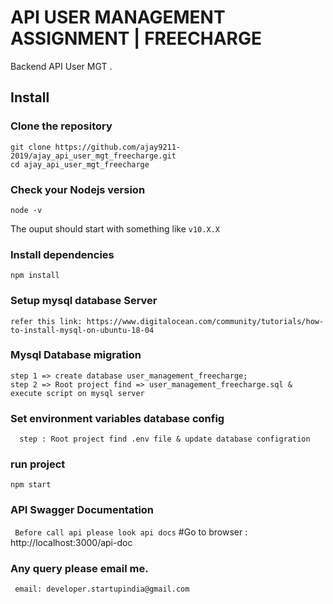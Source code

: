 # API USER MANAGEMENT ASSIGNMENT | FREECHARGE

Backend API User MGT .

## Install

### Clone the repository

```shell
git clone https://github.com/ajay9211-2019/ajay_api_user_mgt_freecharge.git
cd ajay_api_user_mgt_freecharge
```

### Check your Nodejs version

```shell
node -v
```
The ouput should start with something like `v10.X.X`

### Install dependencies

```shell
npm install
```
### Setup mysql database Server 
```refer this link: https://www.digitalocean.com/community/tutorials/how-to-install-mysql-on-ubuntu-18-04```

### Mysql Database migration

```
step 1 => create database user_management_freecharge;
step 2 => Root project find => user_management_freecharge.sql & execute script on mysql server
```

### Set environment variables database config

``` 
  step : Root project find .env file & update database configration

```

### run project 

```
npm start
```
### API Swagger Documentation 

``` Before call api please look api docs```
#Go to browser : http://localhost:3000/api-doc



### Any query please email me.

``` email: developer.startupindia@gmail.com```




```
